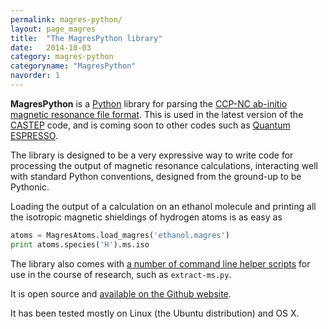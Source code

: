 ```yaml
---
permalink: magres-python/
layout: page_magres
title:  "The MagresPython library"
date:   2014-10-03
category: magres-python
categoryname: "MagresPython"
navorder: 1
---
```


**MagresPython** is a [Python](http://www.python.org/) library for parsing the [CCP-NC ab-initio magnetic resonance file format](http://www.ccpnc.ac.uk/pmwiki.php/CCPNC/Fileformat). This is used in the latest version of the [CASTEP](http://www.castep.org/) code, and is coming soon to other codes such as [Quantum ESPRESSO](http://www.quantum-espresso.org/).

The library is designed to be a very expressive way to write code for processing the output of magnetic resonance calculations, interacting well with standard Python conventions, designed from the ground-up to be Pythonic.

Loading the output of a calculation on an ethanol molecule and printing all the isotropic magnetic shieldings of hydrogen atoms is as easy as

```python
atoms = MagresAtoms.load_magres('ethanol.magres')
print atoms.species('H').ms.iso
```

The library also comes with [a number of command line helper scripts](/magres-python/scripts) for use in the course of research, such as `extract-ms.py`.

It is open source and [available on the Github website](https://github.com/tfgg/magres-format).

It has been tested mostly on Linux (the Ubuntu distribution) and OS X.

